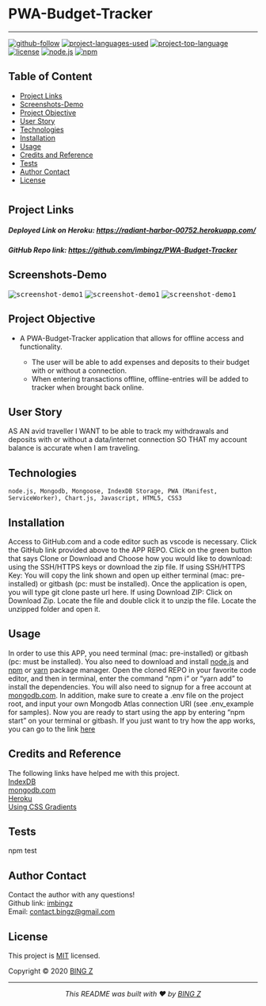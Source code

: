 # PWA-Budget-Tracker
<hr>

  [![github-follow](https://img.shields.io/github/followers/imbingz?label=Follow&logoColor=purple&style=social)](https://github.com/imbingz)
  [![project-languages-used](https://img.shields.io/github/languages/count/imbingz/PWA-Budget-Tracker?color=important)](https://github.com/imbingz/PWA-Budget-Tracker)
  [![project-top-language](https://img.shields.io/github/languages/top/imbingz/PWA-Budget-Tracker?color=blueviolet)](https://github.com/imbingz/PWA-Budget-Tracker)
  [![license](https://img.shields.io/badge/License-MIT-brightgreen.svg)](https://choosealicense.com/licenses/mit/)
  [![node.js](https://img.shields.io/node/v/c?color=pink)](https://nodejs.org/en/)
  [![npm](https://img.shields.io/npm/v/npm?color=blue&logo=npm)](https://www.npmjs.com/package/inquirer)

  ## Table of Content
  * [ Project Links ](#Project-Links)
  * [ Screenshots-Demo ](#Screenshots-Demo)
  * [ Project Objective ](#Project-Objective)
  * [ User Story ](#User-Story)
  * [ Technologies ](#Technologies)
  * [ Installation ](#Installation)
  * [ Usage ](#Usage)
  * [ Credits and Reference ](#Credits-and-Reference)
  * [ Tests ](#Tests)
  * [ Author Contact ](#Author-Contact)
  * [ License ](#License)
  #

  ##  Project Links
  ##### Deployed Link on Heroku:  https://radiant-harbor-00752.herokuapp.com/ 
  ##### GitHub Repo link: https://github.com/imbingz/PWA-Budget-Tracker
  


  ## Screenshots-Demo
  <kbd>![screenshot-demo1](./public/images/demo-1.gif)</kbd>
  <kbd>![screenshot-demo1](./public/images/demo-3.gif)</kbd>
  <kbd>![screenshot-demo1](./public/images/demo-2.gif)</kbd>
  ## Project Objective
  * A PWA-Budget-Tracker application that allows for offline access and functionality.
 
      * The user will be able to add expenses and deposits to their budget with or without a connection. 
      * When entering transactions offline, offline-entries will be added to tracker when brought back online.

  ## User Story
 AS AN avid traveller I WANT to be able to track my withdrawals and deposits with or without a data/internet connection SO THAT my account balance is accurate when I am traveling.

  ## Technologies 
  ```
  node.js, Mongodb, Mongoose, IndexDB Storage, PWA (Manifest, ServiceWorker), Chart.js, Javascript, HTML5, CSS3
  ```
  
  ## Installation
  Access to GitHub.com and a code editor such as vscode is necessary. Click the GitHub link provided above to the APP REPO. Click on the green button that says Clone or Download and Choose how you would like to download: using the SSH/HTTPS keys or download the zip file. If using SSH/HTTPS Key: You will copy the link shown and open up either terminal (mac: pre-installed) or gitbash (pc: must be installed). Once the application is open, you will type git clone paste url here. If using Download ZIP: Click on Download Zip. Locate the file and double click it to unzip the file. Locate the unzipped folder and open it. 

  ## Usage 
  In order to use this APP, you need terminal (mac: pre-installed) or gitbash (pc: must be installed). You also need to download and install [node.js](https://nodejs.org/en/) and [npm](www.npmjs.com) or [yarn](https://yarnpkg.com/) package manager. Open the cloned REPO in your favorite code editor, and then in terminal, enter the command “npm i“ or “yarn add”  to install the dependencies. You will also need to signup for a free account at [mongodb.com](https://www.mongodb.com/). In addition, make sure to create a .env file on the project root, and input your own Mongodb Atlas connection URI (see .env_example for samples). Now you are ready to start using  the app by entering “npm start” on your terminal or gitbash. If you just want to try how the app works, you can go to the link [here](https://radiant-harbor-00752.herokuapp.com/)

  
  ## Credits and Reference
  The following links have helped me with this project. <br> [IndexDB](https://javascript.info/indexeddb) <br>  [mongodb.com](https://www.mongodb.com/)<br>  [Heroku](https://heroku.com) <br> [Using CSS Gradients](https://developer.mozilla.org/en-US/docs/Web/CSS/CSS_Images/Using_CSS_gradients)

  ## Tests
  npm test

  ## Author Contact
  Contact the author with any questions!<br>
  Github link: [imbingz](https://github.com/imbingz)<br>
  Email: contact.bingz@gmail.com

  ## License
  This project is [MIT](https://choosealicense.com/licenses/mit/) licensed.<br />

  Copyright © 2020 [BING Z](https://imbingz.github.io/Responsive-Website-Portfolio/)

  <hr>
  <p align='center'><i>
  This README was built with ❤️ by <a href="https://imbingz.github.io/Responsive-Website-Portfolio/"> BING Z</a>
</i></p>
